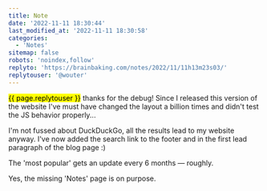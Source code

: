 ```yaml
---
title: Note
date: '2022-11-11 18:30:44'
last_modified_at: '2022-11-11 18:30:58'
categories: 
  - 'Notes'
sitemap: false
robots: 'noindex,follow'
replyto: 'https://brainbaking.com/notes/2022/11/11h13m23s03/'
replytouser: '@wouter'
---
```

<mark>{{ page.replytouser }}</mark> thanks for the debug! Since I released this version of the website I've must have changed the layout a billion times and didn't test the JS behavior properly... 

I'm not fussed about DuckDuckGo, all the results lead to my website anyway. I've now added the search link to the footer and in the first lead paragraph of the blog page :)

The 'most popular' gets an update every 6 months — roughly.

Yes, the missing 'Notes' page is on purpose.